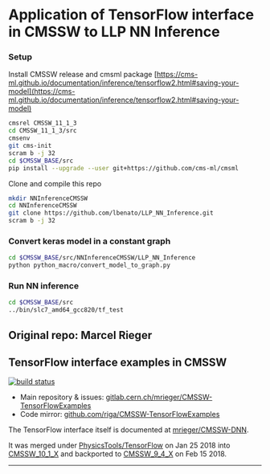 # Application of TensorFlow interface in CMSSW to LLP NN Inference

### Setup

Install CMSSW release and cmsml package [https://cms-ml.github.io/documentation/inference/tensorflow2.html#saving-your-model](https://cms-ml.github.io/documentation/inference/tensorflow2.html#saving-your-model)

```bash
cmsrel CMSSW_11_1_3
cd CMSSW_11_1_3/src
cmsenv
git cms-init
scram b -j 32
cd $CMSSW_BASE/src
pip install --upgrade --user git+https://github.com/cms-ml/cmsml
```

Clone and compile this repo

```bash
mkdir NNInferenceCMSSW
cd NNInferenceCMSSW
git clone https://github.com/lbenato/LLP_NN_Inference.git
scram b -j 32
```

### Convert keras model in a constant graph
```bash
cd $CMSSW_BASE/src/NNInferenceCMSSW/LLP_NN_Inference
python python_macro/convert_model_to_graph.py
```

### Run NN inference
```bash
cd $CMSSW_BASE/src
../bin/slc7_amd64_gcc820/tf_test
```

## Original repo: Marcel Rieger

## TensorFlow interface examples in CMSSW

[![build status](https://gitlab.cern.ch/mrieger/CMSSW-TensorFlowExamples/badges/master/pipeline.svg)](https://gitlab.cern.ch/mrieger/CMSSW-TensorFlowExamples/pipelines)

- Main repository & issues: [gitlab.cern.ch/mrieger/CMSSW-TensorFlowExamples](https://gitlab.cern.ch/mrieger/CMSSW-TensorFlowExamples)
- Code mirror: [github.com/riga/CMSSW-TensorFlowExamples](https://github.com/riga/CMSSW-TensorFlowExamples)

The TensorFlow interface itself is documented at [mrieger/CMSSW-DNN](https://gitlab.cern.ch/mrieger/CMSSW-DNN).

It was merged under [PhysicsTools/TensorFlow](https://github.com/cms-sw/cmssw/tree/master/PhysicsTools/TensorFlow) on Jan 25 2018 into [CMSSW\_10\_1\_X](https://github.com/cms-sw/cmssw/pull/19893) and backported to [CMSSW\_9\_4\_X](https://github.com/cms-sw/cmssw/pull/22042) on Feb 15 2018.

---
